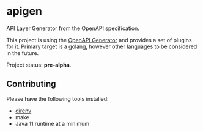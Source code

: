 # apigen
API Layer Generator from the OpenAPI specification.

This project is using the [OpenAPI Generator](https://github.com/openapitools/openapi-generator) and provides a set of plugins for it. Primary target is a golang, however other languages to be considered in the future.

Project status: **pre-alpha**.

## Contributing

Please have the following tools installed:
* [direnv](https://github.com/direnv/direnv)
* make
* Java 11 runtime at a minimum